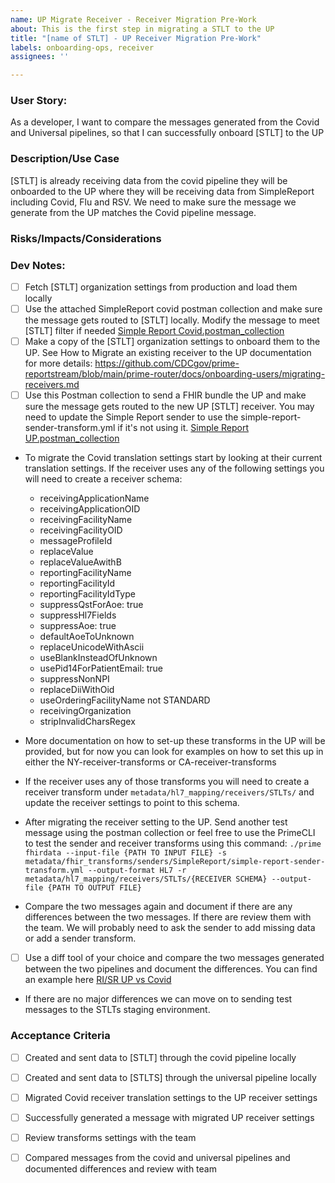 ```yaml
---
name: UP Migrate Receiver - Receiver Migration Pre-Work
about: This is the first step in migrating a STLT to the UP
title: "[name of STLT] - UP Receiver Migration Pre-Work"
labels: onboarding-ops, receiver
assignees: ''

---
```


### User Story:
As a developer, I want to compare the messages generated from the Covid and Universal pipelines, so that I can successfully onboard [STLT] to the UP

### Description/Use Case
[STLT] is already receiving data from the covid pipeline they will be onboarded to the UP where they will be receiving data from SimpleReport including Covid, Flu and RSV. We need to make sure the message we generate from the UP matches the Covid pipeline message.

### Risks/Impacts/Considerations


### Dev Notes:

- [ ] Fetch [STLT] organization settings from production and load them locally
- [ ] Use the attached SimpleReport covid postman collection and make sure the message gets routed to [STLT] locally. Modify the message to meet [STLT] filter if needed [Simple Report Covid.postman_collection](https://github.com/CDCgov/prime-reportstream/blob/main/prime-router/docs/onboarding-users/samples/SimpleReport/Simple%20Report%20Covid.postman_collection.json)
- [ ] Make a copy of the [STLT] organization settings to onboard them to the UP. See How to Migrate an existing receiver to the UP documentation for more details: https://github.com/CDCgov/prime-reportstream/blob/main/prime-router/docs/onboarding-users/migrating-receivers.md
- [ ] Use this Postman collection to send a FHIR bundle the UP and make sure the message gets routed to the new UP [STLT] receiver. You may need to update the Simple Report sender to use the simple-report-sender-transform.yml if it's not using it. [Simple Report UP.postman_collection](https://github.com/CDCgov/prime-reportstream/blob/main/prime-router/docs/onboarding-users/samples/SimpleReport/Simple%20Report%20UP.postman_collection.json)
- To migrate the Covid translation settings start by looking at their current translation settings. If the receiver uses  any of the following settings you will need to create a receiver schema:
	- receivingApplicationName
	- receivingApplicationOID
	- receivingFacilityName
	- receivingFacilityOID
	- messageProfileId
	- replaceValue
	- replaceValueAwithB
	- reportingFacilityName
	- reportingFacilityId
    - reportingFacilityIdType
    - suppressQstForAoe: true
    - suppressHl7Fields
    - suppressAoe: true
    - defaultAoeToUnknown
    - replaceUnicodeWithAscii
    - useBlankInsteadOfUnknown
    - usePid14ForPatientEmail: true
    - suppressNonNPI
    - replaceDiiWithOid
    - useOrderingFacilityName not STANDARD
    - receivingOrganization
    - stripInvalidCharsRegex
    
- More documentation on how to set-up these transforms in the UP will be provided, but for now you can look for examples on how to set this up in either the NY-receiver-transforms or CA-receiver-transforms

- If the receiver uses any of those transforms you will need to create a receiver transform under `metadata/hl7_mapping/receivers/STLTs/` and update the receiver settings to point to this schema.

- After migrating the receiver setting to the UP. Send another test message using the postman collection or feel free to use the PrimeCLI to test the sender and receiver transforms using this command:
`./prime fhirdata --input-file {PATH TO INPUT FILE} -s metadata/fhir_transforms/senders/SimpleReport/simple-report-sender-transform.yml --output-format HL7 -r metadata/hl7_mapping/receivers/STLTs/{RECEIVER SCHEMA} --output-file {PATH TO OUTPUT FILE}`

- Compare the two messages again and document if there are any differences between the two messages. If there are review them with the team. We will probably need to ask the sender to add missing data or add a sender transform.

- [ ] Use a diff tool of your choice and compare the two messages generated between the two pipelines and document the differences. You can find an example here [RI/SR UP vs Covid](https://docs.google.com/spreadsheets/d/197AeFMvozqUGRE1BuvOSMiUL_r2EEkyQv4l8D_OhhZk/edit#gid=492389121)

- If there are no major differences we can move on to sending test messages to the STLTs staging environment.


### Acceptance Criteria 
- [ ] Created and sent data to [STLT] through the covid pipeline locally
- [ ] Created and sent data to [STLTS] through the universal pipeline locally
- [ ] Migrated  Covid receiver translation settings to the UP receiver settings
- [ ] Successfully generated a message with migrated UP receiver settings
- [ ] Review transforms settings with the team
- [ ] Compared messages from the covid and universal pipelines and documented differences and review with team

